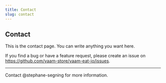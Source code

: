 ```yaml
---
title: Contact
slug: contact
---
```


## Contact

This is the contact page. You can write anything you want here.

If you find a bug or have a feature request, please create an issue on <https://github.com/vaam-store/vaam-eat-io/issues>.

---

Contact @stephane-segning for more information.
